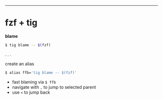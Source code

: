 ---

<!--
* schnelles blaming mit tig und fzf
* [n] als alias immer verfügbar
-->

# fzf + tig

**blame**
```bash
$ tig blame -- $(fzf)
```

. . .

create an alias

```bash
$ alias ffb='tig blame -- $(fzf)'
```

 * fast blaming via `$ ffb`
 * navigate with `,` to jump to selected parent
 * use `<` to jump back  
